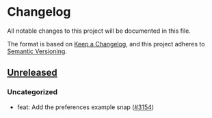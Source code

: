 # Changelog

All notable changes to this project will be documented in this file.

The format is based on [Keep a Changelog](https://keepachangelog.com/en/1.0.0/),
and this project adheres to [Semantic Versioning](https://semver.org/spec/v2.0.0.html).

## [Unreleased]

### Uncategorized

- feat: Add the preferences example snap ([#3154](https://github.com/MetaMask/snaps/pull/3154))

[Unreleased]: https://github.com/MetaMask/snaps/
